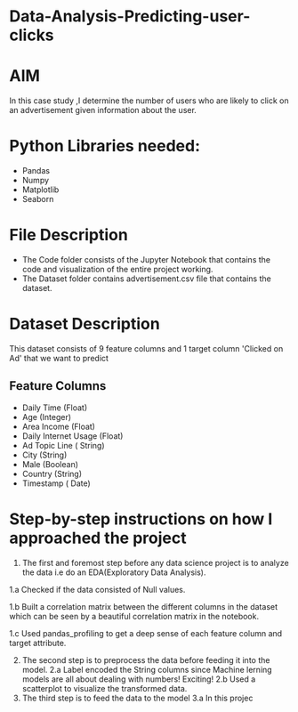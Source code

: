 # Data-Analysis-Predicting-user-clicks

# AIM
In this case study ,I determine the number of users who are likely to click on an advertisement given information about the user.

# Python Libraries needed:
* Pandas
* Numpy
* Matplotlib
* Seaborn

# File Description
* The Code folder consists of the Jupyter Notebook that contains the code and visualization of the entire project working.
* The Dataset folder contains advertisement.csv file that contains the dataset.


# Dataset Description
This dataset consists of 9 feature columns and 1 target column 'Clicked on Ad' that we want to predict
## Feature Columns
* Daily Time (Float)
* Age (Integer)
* Area Income (Float)
* Daily Internet Usage (Float)
* Ad Topic Line ( String)
* City (String)
* Male (Boolean)
* Country (String)
* Timestamp ( Date)

# Step-by-step instructions on how I approached the project
1. The first and foremost step before any data science project is to analyze the data i.e do an EDA(Exploratory Data Analysis).

  1.a  Checked if the data consisted of Null values.
  
  1.b  Built a correlation matrix between the different columns in the dataset which can be seen by a beautiful correlation matrix in the notebook.
  
  1.c Used pandas_profiling to get a deep sense of each feature column and target attribute.
  
2.  The second step is to preprocess the data before feeding it into the model.
  2.a Label encoded the String columns since Machine lerning models are all about dealing with numbers! Exciting!
  2.b Used a scatterplot to visualize the transformed data.
3.  The third step is to feed the data to the model
  3.a In this projec
  
